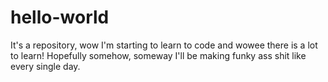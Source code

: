# hello-world
It's a repository, wow
I'm starting to learn to code and wowee there is a lot to learn!
Hopefully somehow, someway I'll be making funky ass shit like every single day.
